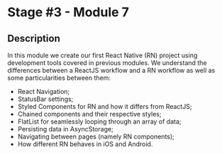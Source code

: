# Stage #3 - Module 7

## Description

In this module we create our first React Native (RN) project using development tools covered in previous modules. We understand the differences between a ReactJS workflow and a RN workflow as well as some particularities between them:

- React Navigation;
- StatusBar settings;
- Styled Components for RN and how it differs from ReactJS;
- Chained components and their respective styles;
- FlatList for seamlessly looping through an array of data;
- Persisting data in AsyncStorage;
- Navigating between pages (namely RN components);
- How different RN behaves in iOS and Android.
